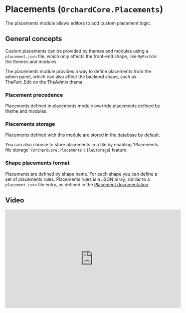 # Placements (`OrchardCore.Placements`)

The placements module allows editors to add custom placement logic.

## General concepts

Custom placements can be provided by themes and modules using a `placement.json` file, which only affects the front-end shape, like `MyPart`on the themes and modules.

The placements module provides a way to define placements from the admin panel, which can also affect the backend shape, such as ThePart_Edit on the TheAdmin theme.

### Placement precedence

Placements defined in placements module override placements defined by theme and modules.

### Placements storage

Placements defined with this module are stored in the database by default.

You can also choose to store placements in a file by enabling 'Placements file storage' (`OrchardCore.Placements.FileStorage`) feature.

### Shape placements format

Placements are defined by shape name.
For each shape you can define a set of placements rules.
Placements rules is a JSON array, similar to a `placement.json` file entry, as defined in the [Placement documentation](../Placement/README.md#format).

## Video

<iframe width="560" height="315" src="https://www.youtube-nocookie.com/embed/YR8QzyAEgo4" title="YouTube video player" frameborder="0" allow="accelerometer; autoplay; clipboard-write; encrypted-media; gyroscope; picture-in-picture" allowfullscreen></iframe>
